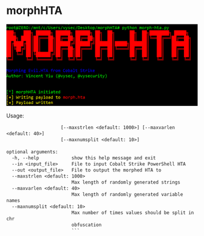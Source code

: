 morphHTA
========

<img src="example.png">

Usage: 
```usage: morph-hta.py [-h] [--in <input_file>] [--out <output_file>]
                    [--maxstrlen <default: 1000>] [--maxvarlen <default: 40>]
                    [--maxnumsplit <default: 10>]

optional arguments:
  -h, --help            show this help message and exit
  --in <input_file>     File to input Cobalt Strike PowerShell HTA
  --out <output_file>   File to output the morphed HTA to
  --maxstrlen <default: 1000>
                        Max length of randomly generated strings
  --maxvarlen <default: 40>
                        Max length of randomly generated variable names
  --maxnumsplit <default: 10>
                        Max number of times values should be split in chr
                        obfuscation
                        ```

